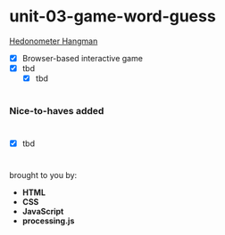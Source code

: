 # unit-03-game-word-guess

[Hedonometer Hangman](https://rkaseman.github.io/unit-03-game-word-guess/)

- [x] Browser-based interactive game
- [x] tbd
  - [x] tbd
#
### Nice-to-haves added
#
- [x] tbd
#
brought to you by:
- **HTML**
- **CSS**
- **JavaScript**
- **processing.js**
